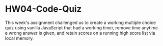 # HW04-Code-Quiz

This week's assignment challenged us to create a working multiple choice quiz using vanilla JavaScript that had a working timer, remove time anytime a wrong answer is given, and retain scores on a running high score list via local memory.
